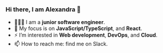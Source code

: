 ### Hi there, I am Alexandra 👋

                                           

- 🧚🏼‍♀️ I am a **junior software engineer**.
- 🦋 My focus is on **JavaScript/TypeScript**, and **React**.
- ⚡️ I’m interested in **Web development**, **DevOps**, and **Cloud**.
- 📫 How to reach me: find me on Slack.

